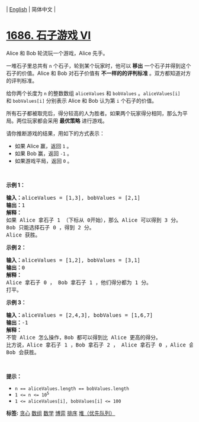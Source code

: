 | [English](README_EN.md) | 简体中文 |

# [1686. 石子游戏 VI](https://leetcode.cn/problems/stone-game-vi)
<p>Alice 和 Bob 轮流玩一个游戏，Alice 先手。</p>

<p>一堆石子里总共有 <code>n</code> 个石子，轮到某个玩家时，他可以 <strong>移出</strong> 一个石子并得到这个石子的价值。Alice 和 Bob 对石子价值有 <strong>不一样的的评判标准</strong> 。双方都知道对方的评判标准。</p>

<p>给你两个长度为 <code>n</code> 的整数数组 <code>aliceValues</code> 和 <code>bobValues</code> 。<code>aliceValues[i]</code> 和 <code>bobValues[i]</code> 分别表示 Alice 和 Bob 认为第 <code>i</code> 个石子的价值。</p>

<p>所有石子都被取完后，得分较高的人为胜者。如果两个玩家得分相同，那么为平局。两位玩家都会采用 <b>最优策略</b> 进行游戏。</p>

<p>请你推断游戏的结果，用如下的方式表示：</p>

<ul>
	<li>如果 Alice 赢，返回 <code>1</code> 。</li>
	<li>如果 Bob 赢，返回 <code>-1</code> 。</li>
	<li>如果游戏平局，返回 <code>0</code> 。</li>
</ul>

<p> </p>

<p><strong>示例 1：</strong></p>

<pre>
<b>输入：</b>aliceValues = [1,3], bobValues = [2,1]
<b>输出：</b>1
<strong>解释：</strong>
如果 Alice 拿石子 1 （下标从 0开始），那么 Alice 可以得到 3 分。
Bob 只能选择石子 0 ，得到 2 分。
Alice 获胜。
</pre>

<p><strong>示例 2：</strong></p>

<pre>
<strong>输入：</strong>aliceValues = [1,2], bobValues = [3,1]
<b>输出：</b>0
<strong>解释：</strong>
Alice 拿石子 0 ， Bob 拿石子 1 ，他们得分都为 1 分。
打平。
</pre>

<p><strong>示例 3：</strong></p>

<pre>
<b>输入：</b>aliceValues = [2,4,3], bobValues = [1,6,7]
<b>输出：</b>-1
<strong>解释：</strong>
不管 Alice 怎么操作，Bob 都可以得到比 Alice 更高的得分。
比方说，Alice 拿石子 1 ，Bob 拿石子 2 ， Alice 拿石子 0 ，Alice 会得到 6 分而 Bob 得分为 7 分。
Bob 会获胜。
</pre>

<p> </p>

<p><strong>提示：</strong></p>

<ul>
	<li><code>n == aliceValues.length == bobValues.length</code></li>
	<li><code>1 <= n <= 10<sup>5</sup></code></li>
	<li><code>1 <= aliceValues[i], bobValues[i] <= 100</code></li>
</ul>

**标签:**  [贪心](https://leetcode.cn/tag/greedy) [数组](https://leetcode.cn/tag/array) [数学](https://leetcode.cn/tag/math) [博弈](https://leetcode.cn/tag/game-theory) [排序](https://leetcode.cn/tag/sorting) [堆（优先队列）](https://leetcode.cn/tag/heap-priority-queue) 